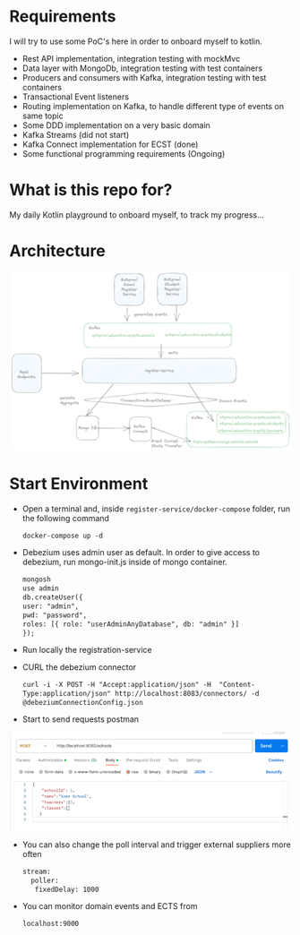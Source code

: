 # Requirements

I will try to use some PoC's here in order to onboard myself to kotlin.

- Rest API implementation, integration testing with mockMvc
- Data layer with MongoDb, integration testing with test containers
- Producers and consumers with Kafka, integration testing with test containers
- Transactional Event listeners
- Routing implementation on Kafka, to handle different type of events on same topic
- Some DDD implementation on a very basic domain
- Kafka Streams (did not start)
- Kafka Connect implementation for ECST (done)
- Some functional programming requirements (Ongoing)


# What is this repo for?

My daily Kotlin playground to onboard myself, to track my progress...

# Architecture

![img.png](img.png)

# Start Environment

- Open a terminal and, inside `register-service/docker-compose` folder, run the following command
  ```
  docker-compose up -d
  ```

- Debezium uses admin user as default. In order to give access to debezium, run mongo-init.js inside of
  mongo container.
   ```
   mongosh
   use admin
   db.createUser({
   user: "admin",
   pwd: "password",
   roles: [{ role: "userAdminAnyDatabase", db: "admin" }]
   });
   ```
- Run locally the registration-service

- CURL the debezium connector
  ```
  curl -i -X POST -H "Accept:application/json" -H  "Content-Type:application/json" http://localhost:8083/connectors/ -d @debeziumConnectionConfig.json
  ```
  
- Start to send requests postman

![img_1.png](img_1.png)

- You can also change the poll interval and trigger external suppliers more often
  ```
  stream:
    poller:
     fixedDelay: 1000
   ```
  
- You can monitor domain events and ECTS from
   ```
   localhost:9000
   ```



